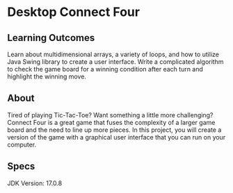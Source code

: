 # Desktop Connect Four  

## Learning Outcomes
Learn about multidimensional arrays, a variety of loops, and how to utilize Java Swing library to create a user interface. Write a complicated algorithm to check the game board for a winning condition after each turn and highlight the winning move. 

## About
Tired of playing Tic-Tac-Toe? Want something a little more challenging? Connect Four is a great game that fuses the complexity of a larger game board and the need to line up more pieces. In this project, you will create a version of the game with a graphical user interface that you can run on your computer.

## Specs
JDK Version: 17.0.8
